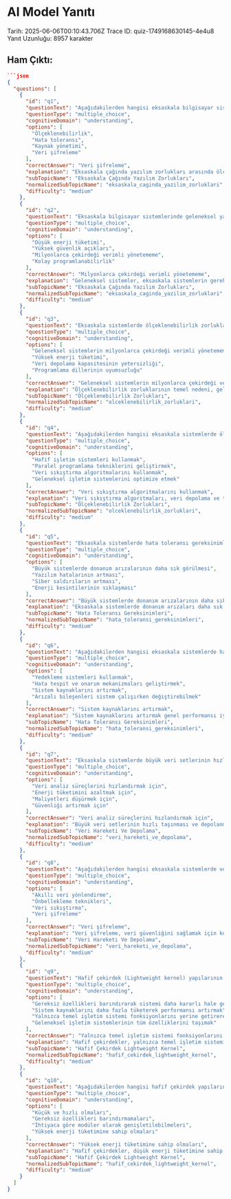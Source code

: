 # AI Model Yanıtı

Tarih: 2025-06-06T00:10:43.706Z
Trace ID: quiz-1749168630145-4e4u8
Yanıt Uzunluğu: 8957 karakter

## Ham Çıktı:
```json
```json
{
  "questions": [
    {
      "id": "q1",
      "questionText": "Aşağıdakilerden hangisi eksaskala bilgisayar sistemlerinde karşılaşılan yazılım zorluklarından biri değildir?",
      "questionType": "multiple_choice",
      "cognitiveDomain": "understanding",
      "options": [
        "Ölçeklenebilirlik",
        "Hata toleransı",
        "Kaynak yönetimi",
        "Veri şifreleme"
      ],
      "correctAnswer": "Veri şifreleme",
      "explanation": "Eksaskala çağında yazılım zorlukları arasında ölçeklenebilirlik, hata toleransı, kaynak yönetimi ve veri hareketi yer alırken, veri şifreleme doğrudan belirtilmemiştir. Bu nedenle doğru cevap 'Veri şifreleme'dir. Sunu 4'e bakınız.",
      "subTopicName": "Eksaskala Çağında Yazılım Zorlukları",
      "normalizedSubTopicName": "eksaskala_caginda_yazilim_zorluklari",
      "difficulty": "medium"
    },
    {
      "id": "q2",
      "questionText": "Eksaskala bilgisayar sistemlerinde geleneksel yazılımların ve işletim sistemlerinin karşılaştığı temel zorluk nedir?",
      "questionType": "multiple_choice",
      "cognitiveDomain": "understanding",
      "options": [
        "Düşük enerji tüketimi",
        "Yüksek güvenlik açıkları",
        "Milyonlarca çekirdeği verimli yönetememe",
        "Kolay programlanabilirlik"
      ],
      "correctAnswer": "Milyonlarca çekirdeği verimli yönetememe",
      "explanation": "Geleneksel sistemler, eksaskala sistemlerin gerektirdiği milyonlarca çekirdeği verimli bir şekilde yönetmekte zorlanırlar. Bu durum, ölçeklenebilirlik sorunlarına yol açar. Sunu 4'e bakınız.",
      "subTopicName": "Eksaskala Çağında Yazılım Zorlukları",
      "normalizedSubTopicName": "eksaskala_caginda_yazilim_zorluklari",
      "difficulty": "medium"
    },
    {
      "id": "q3",
      "questionText": "Eksaskala sistemlerde ölçeklenebilirlik zorluklarının temel nedeni nedir?",
      "questionType": "multiple_choice",
      "cognitiveDomain": "understanding",
      "options": [
        "Geleneksel sistemlerin milyonlarca çekirdeği verimli yönetememesi",
        "Yüksek enerji tüketimi",
        "Veri depolama kapasitesinin yetersizliği",
        "Programlama dillerinin uyumsuzluğu"
      ],
      "correctAnswer": "Geleneksel sistemlerin milyonlarca çekirdeği verimli yönetememesi",
      "explanation": "Ölçeklenebilirlik zorluklarının temel nedeni, geleneksel sistemlerin milyonlarca çekirdeği verimli bir şekilde yönetememesidir. Bu durum, eksaskala sistemlerde performans sorunlarına yol açar. Sunu 4'e bakınız.",
      "subTopicName": "Ölçeklenebilirlik Zorlukları",
      "normalizedSubTopicName": "olceklenebilirlik_zorluklari",
      "difficulty": "medium"
    },
    {
      "id": "q4",
      "questionText": "Aşağıdakilerden hangisi eksaskala sistemlerde ölçeklenebilirlik sorunlarını çözmek için kullanılan bir yaklaşım değildir?",
      "questionType": "multiple_choice",
      "cognitiveDomain": "understanding",
      "options": [
        "Hafif işletim sistemleri kullanmak",
        "Paralel programlama tekniklerini geliştirmek",
        "Veri sıkıştırma algoritmalarını kullanmak",
        "Geleneksel işletim sistemlerini optimize etmek"
      ],
      "correctAnswer": "Veri sıkıştırma algoritmalarını kullanmak",
      "explanation": "Veri sıkıştırma algoritmaları, veri depolama ve transferi için kullanılır, ancak doğrudan ölçeklenebilirlik sorunlarını çözmek için kullanılan bir yaklaşım değildir. Sunu 4'e bakınız.",
      "subTopicName": "Ölçeklenebilirlik Zorlukları",
      "normalizedSubTopicName": "olceklenebilirlik_zorluklari",
      "difficulty": "medium"
    },
    {
      "id": "q5",
      "questionText": "Eksaskala sistemlerde hata toleransı gereksinimlerinin artmasının temel nedeni nedir?",
      "questionType": "multiple_choice",
      "cognitiveDomain": "understanding",
      "options": [
        "Büyük sistemlerde donanım arızalarının daha sık görülmesi",
        "Yazılım hatalarının artması",
        "Siber saldırıların artması",
        "Enerji kesintilerinin sıklaşması"
      ],
      "correctAnswer": "Büyük sistemlerde donanım arızalarının daha sık görülmesi",
      "explanation": "Eksaskala sistemlerde donanım arızaları daha sık görüldüğü için hata toleransı gereksinimleri artar. Bu durum, sistemlerin dayanıklılığını sağlamak için önemlidir. Sunu 4'e bakınız.",
      "subTopicName": "Hata Toleransı Gereksinimleri",
      "normalizedSubTopicName": "hata_toleransi_gereksinimleri",
      "difficulty": "medium"
    },
    {
      "id": "q6",
      "questionText": "Aşağıdakilerden hangisi eksaskala sistemlerde hata toleransını artırmak için kullanılan bir yöntem değildir?",
      "questionType": "multiple_choice",
      "cognitiveDomain": "understanding",
      "options": [
        "Yedekleme sistemleri kullanmak",
        "Hata tespit ve onarım mekanizmaları geliştirmek",
        "Sistem kaynaklarını artırmak",
        "Arızalı bileşenleri sistem çalışırken değiştirebilmek"
      ],
      "correctAnswer": "Sistem kaynaklarını artırmak",
      "explanation": "Sistem kaynaklarını artırmak genel performansı iyileştirebilir, ancak doğrudan hata toleransını artırmak için kullanılan bir yöntem değildir. Hata toleransı için yedekleme, hata tespit ve onarım mekanizmaları daha önemlidir. Sunu 4'e bakınız.",
      "subTopicName": "Hata Toleransı Gereksinimleri",
      "normalizedSubTopicName": "hata_toleransi_gereksinimleri",
      "difficulty": "medium"
    },
    {
      "id": "q7",
      "questionText": "Eksaskala sistemlerde büyük veri setlerinin hızlı taşınması ve depolanması neden önemlidir?",
      "questionType": "multiple_choice",
      "cognitiveDomain": "understanding",
      "options": [
        "Veri analiz süreçlerini hızlandırmak için",
        "Enerji tüketimini azaltmak için",
        "Maliyetleri düşürmek için",
        "Güvenliği artırmak için"
      ],
      "correctAnswer": "Veri analiz süreçlerini hızlandırmak için",
      "explanation": "Büyük veri setlerinin hızlı taşınması ve depolanması, veri analiz süreçlerini hızlandırarak daha hızlı sonuçlar elde edilmesini sağlar. Sunu 4'e bakınız.",
      "subTopicName": "Veri Hareketi Ve Depolama",
      "normalizedSubTopicName": "veri_hareketi_ve_depolama",
      "difficulty": "medium"
    },
    {
      "id": "q8",
      "questionText": "Aşağıdakilerden hangisi eksaskala sistemlerde veri hareketi ve depolama zorluklarını azaltmak için kullanılan bir çözüm değildir?",
      "questionType": "multiple_choice",
      "cognitiveDomain": "understanding",
      "options": [
        "Akıllı veri yönlendirme",
        "Önbellekleme teknikleri",
        "Veri sıkıştırma",
        "Veri şifreleme"
      ],
      "correctAnswer": "Veri şifreleme",
      "explanation": "Veri şifreleme, veri güvenliğini sağlamak için kullanılır, ancak doğrudan veri hareketi ve depolama zorluklarını azaltmak için kullanılan bir çözüm değildir. Sunu 4'e bakınız.",
      "subTopicName": "Veri Hareketi Ve Depolama",
      "normalizedSubTopicName": "veri_hareketi_ve_depolama",
      "difficulty": "medium"
    },
    {
      "id": "q9",
      "questionText": "Hafif çekirdek (Lightweight kernel) yapılarının temel amacı nedir?",
      "questionType": "multiple_choice",
      "cognitiveDomain": "understanding",
      "options": [
        "Gereksiz özellikleri barındırarak sistemi daha kararlı hale getirmek",
        "Sistem kaynaklarını daha fazla tüketerek performansı artırmak",
        "Yalnızca temel işletim sistemi fonksiyonlarını yerine getirerek performansı optimize etmek",
        "Geleneksel işletim sistemlerinin tüm özelliklerini taşımak"
      ],
      "correctAnswer": "Yalnızca temel işletim sistemi fonksiyonlarını yerine getirerek performansı optimize etmek",
      "explanation": "Hafif çekirdekler, yalnızca temel işletim sistemi fonksiyonlarını yerine getirerek performansı optimize etmeyi amaçlar. Bu sayede sistem daha hızlı ve verimli çalışır. Sunu 4'e bakınız.",
      "subTopicName": "Hafif Çekirdek Lightweight Kernel",
      "normalizedSubTopicName": "hafif_cekirdek_lightweight_kernel",
      "difficulty": "medium"
    },
    {
      "id": "q10",
      "questionText": "Aşağıdakilerden hangisi hafif çekirdek yapılarının özelliklerinden biri değildir?",
      "questionType": "multiple_choice",
      "cognitiveDomain": "understanding",
      "options": [
        "Küçük ve hızlı olmaları",
        "Gereksiz özellikleri barındırmamaları",
        "İhtiyaca göre modüler olarak genişletilebilmeleri",
        "Yüksek enerji tüketimine sahip olmaları"
      ],
      "correctAnswer": "Yüksek enerji tüketimine sahip olmaları",
      "explanation": "Hafif çekirdekler, düşük enerji tüketimine sahip olmalarıyla bilinirler. Yüksek enerji tüketimi, geleneksel işletim sistemlerinin bir özelliğidir. Sunu 4'e bakınız.",
      "subTopicName": "Hafif Çekirdek Lightweight Kernel",
      "normalizedSubTopicName": "hafif_cekirdek_lightweight_kernel",
      "difficulty": "medium"
    }
  ]
}
```
```

